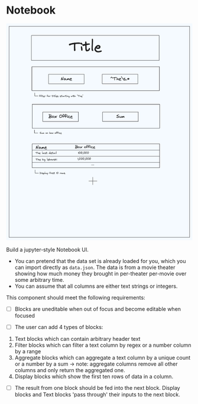 # Notebook

![notebook](./notebook.png)

Build a jupyter-style Notebook UI.

- You can pretend that the data set is already loaded for you, which you can import directly as `data.json`. The data is from a movie theater showing how much money they brought in per-theater per-movie over some arbitrary time.
- You can assume that all columns are either text strings or integers.

This component should meet the following requirements:

- [ ] Blocks are uneditable when out of focus and become editable when focused

- [ ] The user can add 4 types of blocks:

1. Text blocks which can contain arbitrary header text
2. Filter blocks which can filter a text column by regex or a number column by a range
3. Aggregate blocks which can aggregate a text column by a unique count or a number by a sum
   -> note: aggregate columns remove all other columns and only return the aggregated one.
4. Display blocks which show the first ten rows of data in a column.

- [ ] The result from one block should be fed into the next block. Display blocks and Text blocks 'pass through' their inputs to the next block.
